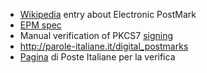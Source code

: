  - [Wikipedia](http://en.wikipedia.org/wiki/Digital_Postmarks) entry about Electronic PostMark
 - [EPM spec](http://docs.oasis-open.org/dss/v1.0/oasis-dss-profiles-epm-spec-v1.0-os.html)
 - Manual verification of PKCS7 [signing](http://qistoph.blogspot.it/2012/01/manual-verify-pkcs7-signed-data-with.html)
 - http://parole-italiane.it/digital_postmarks
 - [Pagina](http://www.poste.it/online/postemail_at/verifiche.shtml) di Poste Italiane per la verifica
